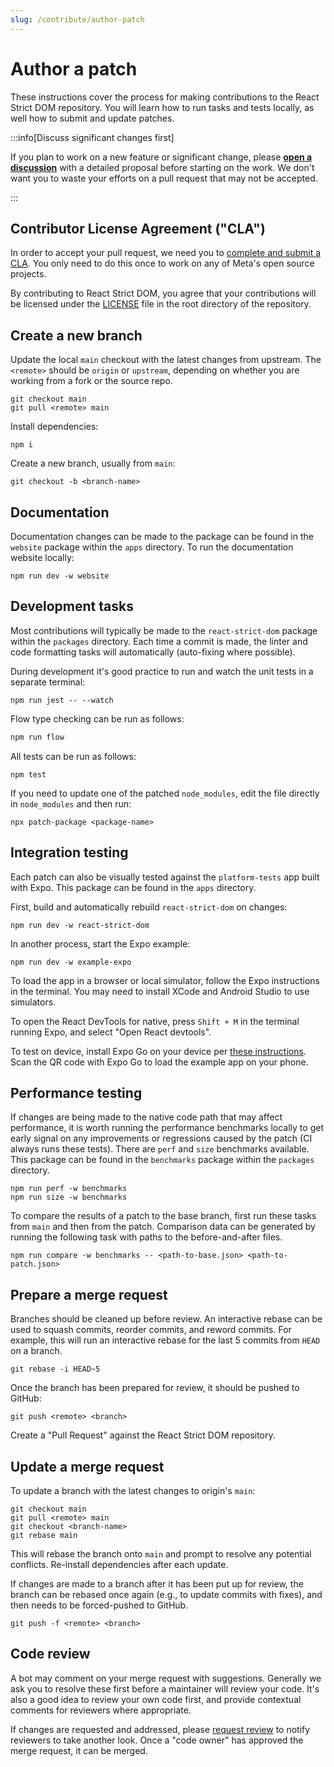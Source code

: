 ```yaml
---
slug: /contribute/author-patch
---
```


# Author a patch

<p className="text-xl">These instructions cover the process for making contributions to the React Strict DOM repository. You will learn how to run tasks and tests locally, as well how to submit and update patches.</p>

:::info[Discuss significant changes first]

If you plan to work on a new feature or significant change, please [**open a discussion**](https://github.com/facebook/react-strict-dom/discussions) with a detailed proposal before starting on the work. We don't want you to waste your efforts on a pull request that may not be accepted.

:::

## Contributor License Agreement ("CLA")

In order to accept your pull request, we need you to [complete and submit a CLA](https://code.facebook.com/cla). You only need to do this once to work on any of Meta's open source projects.

By contributing to React Strict DOM, you agree that your contributions will be licensed under the [LICENSE](https://github.com/facebook/react-strict-dom/blob/main/LICENSE) file in the root directory of the repository.

## Create a new branch

Update the local `main` checkout with the latest changes from upstream. The `<remote>` should be `origin` or `upstream`, depending on whether you are working from a fork or the source repo.

```
git checkout main
git pull <remote> main
```

Install dependencies:

```
npm i
```

Create a new branch, usually from `main`:

```
git checkout -b <branch-name>
```

## Documentation

Documentation changes can be made to the package can be found in the `website` package within the `apps` directory. To run the documentation website locally:

```
npm run dev -w website
```

## Development tasks

Most contributions will typically be made to the `react-strict-dom` package within the `packages` directory. Each time a commit is made, the linter and code formatting tasks will automatically (auto-fixing where possible).

During development it's good practice to run and watch the unit tests in a separate terminal:

```
npm run jest -- --watch
```

Flow type checking can be run as follows:

```js
npm run flow
```

All tests can be run as follows:

```
npm test
```

If you need to update one of the patched `node_modules`, edit the file directly in `node_modules` and then run:

```
npx patch-package <package-name>
```

## Integration testing

Each patch can also be visually tested against the `platform-tests` app built with Expo. This package can be found in the `apps` directory.

First, build and automatically rebuild `react-strict-dom` on changes:

```
npm run dev -w react-strict-dom
```

In another process, start the Expo example:

```
npm run dev -w example-expo
```

To load the app in a browser or local simulator, follow the Expo instructions in the terminal. You may need to install XCode and Android Studio to use simulators.

To open the React DevTools for native, press `Shift + M` in the terminal running Expo, and select "Open React devtools".

To test on device, install Expo Go on your device per [these instructions](https://reactnative.dev/docs/environment-setup?guide=quickstart#target-os-1). Scan the QR code with Expo Go to load the example app on your phone.

## Performance testing

If changes are being made to the native code path that may affect performance, it is worth running the performance benchmarks locally to get early signal on any improvements or regressions caused by the patch (CI always runs these tests). There are `perf` and `size` benchmarks available. This package can be found in the `benchmarks` package within the `packages` directory.

```
npm run perf -w benchmarks
npm run size -w benchmarks
```

To compare the results of a patch to the base branch, first run these tasks from `main` and then from the patch. Comparison data can be generated by running the following task with paths to the before-and-after files.

```
npm run compare -w benchmarks -- <path-to-base.json> <path-to-patch.json>
```

## Prepare a merge request

Branches should be cleaned up before review. An interactive rebase can be used to squash commits, reorder commits, and reword commits. For example, this will run an interactive rebase for the last 5 commits from `HEAD` on a branch.

```
git rebase -i HEAD~5
```

Once the branch has been prepared for review, it should be pushed to GitHub:

```
git push <remote> <branch>
```

Create a "Pull Request" against the React Strict DOM repository.

## Update a merge request

To update a branch with the latest changes to origin's `main`:

```
git checkout main
git pull <remote> main
git checkout <branch-name>
git rebase main
```

This will rebase the branch onto `main` and prompt to resolve any potential conflicts. Re-install dependencies after each update.

If changes are made to a branch after it has been put up for review, the branch can be rebased once again (e.g., to update commits with fixes), and then needs to be forced-pushed to GitHub.

```
git push -f <remote> <branch>
```

## Code review

A bot may comment on your merge request with suggestions. Generally we ask you to resolve these first before a maintainer will review your code. It's also a good idea to review your own code first, and provide contextual comments for reviewers where appropriate.

If changes are requested and addressed, please [request review](https://docs.github.com/en/pull-requests/collaborating-with-pull-requests/proposing-changes-to-your-work-with-pull-requests/requesting-a-pull-request-review) to notify reviewers to take another look. Once a "code owner" has approved the merge request, it can be merged.
